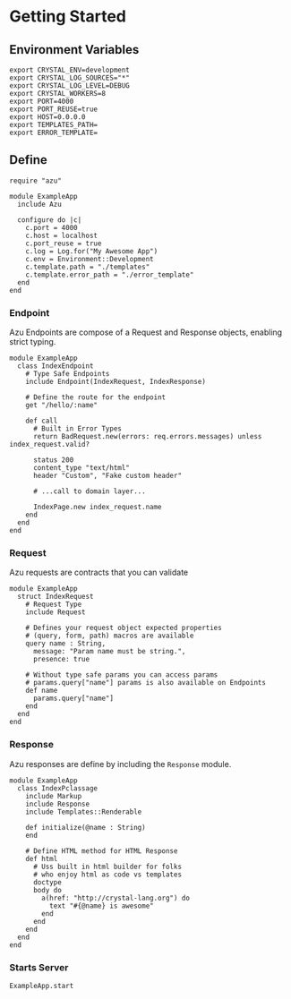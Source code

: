 # Getting Started

## Environment Variables

```shell
export CRYSTAL_ENV=development
export CRYSTAL_LOG_SOURCES="*"
export CRYSTAL_LOG_LEVEL=DEBUG
export CRYSTAL_WORKERS=8
export PORT=4000
export PORT_REUSE=true
export HOST=0.0.0.0
export TEMPLATES_PATH=
export ERROR_TEMPLATE=
```

## Define

```crystal
require "azu"

module ExampleApp
  include Azu

  configure do |c|
    c.port = 4000
    c.host = localhost
    c.port_reuse = true
    c.log = Log.for("My Awesome App")
    c.env = Environment::Development
    c.template.path = "./templates"
    c.template.error_path = "./error_template"
  end
end
```

### Endpoint

Azu Endpoints are compose of a Request and Response objects, enabling strict typing. 

```crystal
module ExampleApp
  class IndexEndpoint 
    # Type Safe Endpoints
    include Endpoint(IndexRequest, IndexResponse)

    # Define the route for the endpoint
    get "/hello/:name"

    def call
      # Built in Error Types
      return BadRequest.new(errors: req.errors.messages) unless index_request.valid?

      status 200
      content_type "text/html"
      header "Custom", "Fake custom header"

      # ...call to domain layer...
      
      IndexPage.new index_request.name
    end
  end
end
```

### Request

Azu requests are contracts that you can validate 

```crystal
module ExampleApp
  struct IndexRequest
    # Request Type
    include Request

    # Defines your request object expected properties 
    # (query, form, path) macros are available
    query name : String, 
      message: "Param name must be string.", 
      presence: true

    # Without type safe params you can access params
    # params.query["name"] params is also available on Endpoints
    def name
      params.query["name"]
    end
  end
end
```

### Response

Azu responses are define by including the `Response` module. 

```crystal
module ExampleApp
  class IndexPclassage
    include Markup
    include Response
    include Templates::Renderable
    
    def initialize(@name : String)
    end

    # Define HTML method for HTML Response
    def html
      # Uss built in html builder for folks 
      # who enjoy html as code vs templates
      doctype
      body do
        a(href: "http://crystal-lang.org") do
          text "#{@name} is awesome"
        end
      end
    end
  end
end
```

### Starts Server

```crystal
ExampleApp.start
```